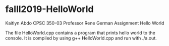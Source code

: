 # falll2019-HelloWorld

Kaitlyn Abdo
CPSC 350-03
Professor Rene German
Assignment Hello World

The file HelloWorld.cpp contains a program that prints hello world to the console. It is compiled by using g++ HelloWorld.cpp and run with ./a.out. 
